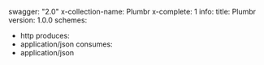 swagger: "2.0"
x-collection-name: Plumbr
x-complete: 1
info:
  title: Plumbr
  version: 1.0.0
schemes:
- http
produces:
- application/json
consumes:
- application/json
